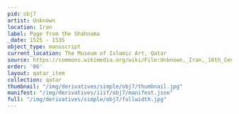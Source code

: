 ```yaml
---
pid: obj7
artist: Unknown
location: Iran
label: Page from the Shahnama
_date: 1525 - 1535
object_type: manuscript
current_location: The Museum of Islamic Art, Qatar
source: https://commons.wikimedia.org/wiki/File:Unknown,_Iran,_16th_Century_-_Page_from_the_Shahnama_-_Google_Art_Project.jpg
order: '06'
layout: qatar_item
collection: qatar
thumbnail: "/img/derivatives/simple/obj7/thumbnail.jpg"
manifest: "/img/derivatives/iiif/obj7/manifest.json"
full: "/img/derivatives/simple/obj7/fullwidth.jpg"
---
```

